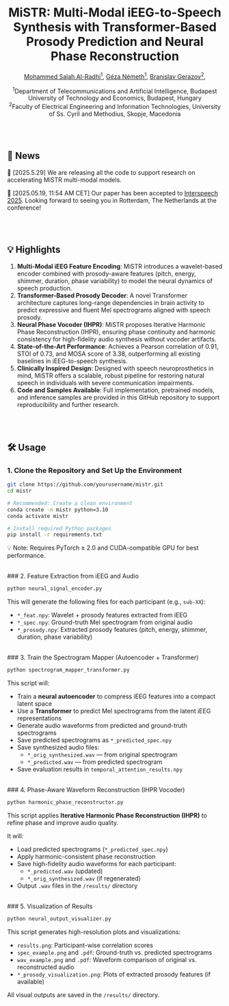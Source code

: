 <!-- # MiSTR: Multi-Modal iEEG-to-Speech Synthesis with Transformer-Based Prosody Prediction and Neural Phase Reconstruction -->


<h1 align="center"><strong>MiSTR: Multi-Modal iEEG-to-Speech Synthesis with Transformer-Based Prosody Prediction and Neural Phase Reconstruction</strong></h1>

<p align="center" style="font-size: 1 em; margin-top: 1em">
<a href="https://malradhi.github.io/">Mohammed Salah Al-Radhi<sup>1</sup></a>,  
<a href="https://scholar.google.ro/citations?user=Qf5PHwoAAAAJ&hl=en/">Géza Németh<sup>1</sup></a>,  
<a href="https://gerazov.github.io/">Branislav Gerazov<sup>2</sup></a>,
</p>

<p align="center">
  <sup>1</sup>Department of Telecommunications and Artificial Intelligence, Budapest University of Technology and Economics, Budapest, Hungary<br>
  <sup>2</sup>Faculty of Electrical Engineering and Information Technologies, University of Ss. Cyril and Methodius, Skopje, Macedonia<br>
</p>

<!-- <div align="center">
  <a href="https://github.com/ZhikangNiu/A-DMA">
    <img src="https://img.shields.io/badge/Python-3.10-brightgreen" alt="Python">
  </a>
  <a href="https://arxiv.org/abs/2505.19595v1">
    <img src="https://img.shields.io/badge/arXiv-2505.19595-b31b1b.svg?logo=arXiv" alt="arXiv">
  </a>
  <a href="https://mm.kaist.ac.kr/projects/A-DMA">
    <img src="https://img.shields.io/badge/GitHub-Demo%20page-orange.svg" alt="Demo">
  </a>
</div
 -->
 
 
<br>
<br> 


## 📜 News
🧠 [2025.5.29] We are releasing all the code to support research on accelerating MiSTR multi-modal models.

🥳 [2025.05.19, 11:54 AM CET] Our paper has been accepted to [Interspeech 2025](https://www.interspeech2025.org/home). Looking forward to seeing you in Rotterdam, The Netherlands at the conference!

<br>
<br> 

## 💡 Highlights
1. **Multi-Modal iEEG Feature Encoding**: MiSTR introduces a wavelet-based encoder combined with prosody-aware features (pitch, energy, shimmer, duration, phase variability) to model the neural dynamics of speech production.
2. **Transformer-Based Prosody Decoder**: A novel Transformer architecture captures long-range dependencies in brain activity to predict expressive and fluent Mel spectrograms aligned with speech prosody.
3. **Neural Phase Vocoder (IHPR)**: MiSTR proposes Iterative Harmonic Phase Reconstruction (IHPR), ensuring phase continuity and harmonic consistency for high-fidelity audio synthesis without vocoder artifacts.
4. **State-of-the-Art Performance**: Achieves a Pearson correlation of 0.91, STOI of 0.73, and MOSA score of 3.38, outperforming all existing baselines in iEEG-to-speech synthesis.
5. **Clinically Inspired Design**: Designed with speech neuroprosthetics in mind, MiSTR offers a scalable, robust pipeline for restoring natural speech in individuals with severe communication impairments.
6. **Code and Samples Available**: Full implementation, pretrained models, and inference samples are provided in this GitHub repository to support reproducibility and further research.



<br>
<br>

## 🛠️ Usage

### 1. Clone the Repository and Set Up the Environment

```bash
git clone https://github.com/yourusername/mistr.git
cd mistr

# Recommended: Create a clean environment
conda create -n mistr python=3.10
conda activate mistr

# Install required Python packages
pip install -r requirements.txt

```
💡 Note: Requires PyTorch ≥ 2.0 and CUDA-compatible GPU for best performance.


<br>
### 2. Feature Extraction from iEEG and Audio

```bash
python neural_signal_encoder.py

```

This will generate the following files for each participant (e.g., `sub-XX`):

- `*_feat.npy`: Wavelet + prosody features extracted from iEEG
- `*_spec.npy`: Ground-truth Mel spectrogram from original audio
- `*_prosody.npy`: Extracted prosody features (pitch, energy, shimmer, duration, phase variability)

<br>
### 3. Train the Spectrogram Mapper (Autoencoder + Transformer)

```bash
python spectrogram_mapper_transformer.py

```

This script will:

- Train a **neural autoencoder** to compress iEEG features into a compact latent space
- Use a **Transformer** to predict Mel spectrograms from the latent iEEG representations
- Generate audio waveforms from predicted and ground-truth spectrograms
- Save predicted spectrograms as `*_predicted_spec.npy`
- Save synthesized audio files:
  - `*_orig_synthesized.wav` — from original spectrogram
  - `*_predicted.wav` — from predicted spectrogram
- Save evaluation results in `temporal_attention_results.npy`


<br>
### 4. Phase-Aware Waveform Reconstruction (IHPR Vocoder)

```bash
python harmonic_phase_reconstructor.py

```

This script applies **Iterative Harmonic Phase Reconstruction (IHPR)** to refine phase and improve audio quality.

It will:

- Load predicted spectrograms (`*_predicted_spec.npy`)
- Apply harmonic-consistent phase reconstruction
- Save high-fidelity audio waveforms for each participant:
  - `*_predicted.wav` (updated)
  - `*_orig_synthesized.wav` (if regenerated)
- Output `.wav` files in the `/results/` directory


<br>
### 5. Visualization of Results

```bash
python neural_output_visualizer.py

```

This script generates high-resolution plots and visualizations:

- `results.png`: Participant-wise correlation scores
- `spec_example.png` and `.pdf`: Ground-truth vs. predicted spectrograms
- `wav_example.png` and `.pdf`: Waveform comparison of original vs. reconstructed audio
- `*_prosody_visualization.png`: Plots of extracted prosody features (if available)

All visual outputs are saved in the `/results/` directory.


<br>